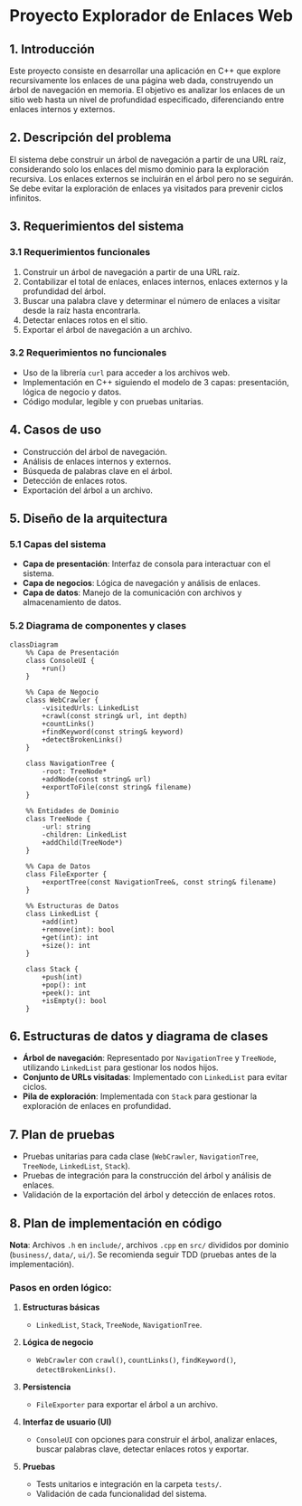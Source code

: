 # Proyecto Explorador de Enlaces Web

## 1. Introducción

Este proyecto consiste en desarrollar una aplicación en C++ que explore recursivamente los enlaces de una página web dada, construyendo un árbol de navegación en memoria. El objetivo es analizar los enlaces de un sitio web hasta un nivel de profundidad especificado, diferenciando entre enlaces internos y externos.

## 2. Descripción del problema

El sistema debe construir un árbol de navegación a partir de una URL raíz, considerando solo los enlaces del mismo dominio para la exploración recursiva. Los enlaces externos se incluirán en el árbol pero no se seguirán. Se debe evitar la exploración de enlaces ya visitados para prevenir ciclos infinitos.

## 3. Requerimientos del sistema

### 3.1 Requerimientos funcionales

1. Construir un árbol de navegación a partir de una URL raíz.
2. Contabilizar el total de enlaces, enlaces internos, enlaces externos y la profundidad del árbol.
3. Buscar una palabra clave y determinar el número de enlaces a visitar desde la raíz hasta encontrarla.
4. Detectar enlaces rotos en el sitio.
5. Exportar el árbol de navegación a un archivo.

### 3.2 Requerimientos no funcionales

- Uso de la librería `curl` para acceder a los archivos web.
- Implementación en C++ siguiendo el modelo de 3 capas: presentación, lógica de negocio y datos.
- Código modular, legible y con pruebas unitarias.

## 4. Casos de uso

- Construcción del árbol de navegación.
- Análisis de enlaces internos y externos.
- Búsqueda de palabras clave en el árbol.
- Detección de enlaces rotos.
- Exportación del árbol a un archivo.

## 5. Diseño de la arquitectura

### 5.1 Capas del sistema

- **Capa de presentación**: Interfaz de consola para interactuar con el sistema.
- **Capa de negocios**: Lógica de navegación y análisis de enlaces.
- **Capa de datos**: Manejo de la comunicación con archivos y almacenamiento de datos.

### 5.2 Diagrama de componentes y clases

```mermaid
classDiagram
    %% Capa de Presentación
    class ConsoleUI {
        +run()
    }

    %% Capa de Negocio
    class WebCrawler {
        -visitedUrls: LinkedList
        +crawl(const string& url, int depth)
        +countLinks()
        +findKeyword(const string& keyword)
        +detectBrokenLinks()
    }

    class NavigationTree {
        -root: TreeNode*
        +addNode(const string& url)
        +exportToFile(const string& filename)
    }

    %% Entidades de Dominio
    class TreeNode {
        -url: string
        -children: LinkedList
        +addChild(TreeNode*)
    }

    %% Capa de Datos
    class FileExporter {
        +exportTree(const NavigationTree&, const string& filename)
    }

    %% Estructuras de Datos
    class LinkedList {
        +add(int)
        +remove(int): bool
        +get(int): int
        +size(): int
    }

    class Stack {
        +push(int)
        +pop(): int
        +peek(): int
        +isEmpty(): bool
    }
```

## 6. Estructuras de datos y diagrama de clases

- **Árbol de navegación**: Representado por `NavigationTree` y `TreeNode`, utilizando `LinkedList` para gestionar los nodos hijos.
- **Conjunto de URLs visitadas**: Implementado con `LinkedList` para evitar ciclos.
- **Pila de exploración**: Implementada con `Stack` para gestionar la exploración de enlaces en profundidad.

## 7. Plan de pruebas

- Pruebas unitarias para cada clase (`WebCrawler`, `NavigationTree`, `TreeNode`, `LinkedList`, `Stack`).
- Pruebas de integración para la construcción del árbol y análisis de enlaces.
- Validación de la exportación del árbol y detección de enlaces rotos.

## 8. Plan de implementación en código

**Nota**: Archivos `.h` en `include/`, archivos `.cpp` en `src/` divididos por dominio (`business/`, `data/`, `ui/`). Se recomienda seguir TDD (pruebas antes de la implementación).

### Pasos en orden lógico:

1. **Estructuras básicas**

   - `LinkedList`, `Stack`, `TreeNode`, `NavigationTree`.

2. **Lógica de negocio**

   - `WebCrawler` con `crawl()`, `countLinks()`, `findKeyword()`, `detectBrokenLinks()`.

3. **Persistencia**

   - `FileExporter` para exportar el árbol a un archivo.

4. **Interfaz de usuario (UI)**

   - `ConsoleUI` con opciones para construir el árbol, analizar enlaces, buscar palabras clave, detectar enlaces rotos y exportar.

5. **Pruebas**

   - Tests unitarios e integración en la carpeta `tests/`.
   - Validación de cada funcionalidad del sistema.
